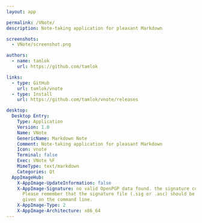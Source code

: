 ```yaml
---
layout: app

permalink: /VNote/
description: Note-taking application for pleasant Markdown

screenshots:
  - VNote/screenshot.png

authors:
  - name: tamlok
    url: https://github.com/tamlok

links:
  - type: GitHub
    url: tamlok/vnote
  - type: Install
    url: https://github.com/tamlok/vnote/releases

desktop:
  Desktop Entry:
    Type: Application
    Version: 1.0
    Name: VNote
    GenericName: Markdown Note
    Comment: Note-taking application for pleasant Markdown
    Icon: vnote
    Terminal: false
    Exec: VNote %F
    MimeType: text/markdown
    Categories: Qt
  AppImageHub:
    X-AppImage-UpdateInformation: false
    X-AppImage-Signature: no valid OpenPGP data found. the signature could not be verified.
      Please remember that the signature file (.sig or .asc) should be the first file
      given on the command line.
    X-AppImage-Type: 2
    X-AppImage-Architecture: x86_64
---
```


